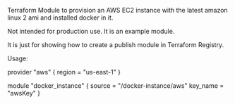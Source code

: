 Terraform Module to provision an AWS EC2 instance with the latest amazon linux 2 ami and installed docker in it.

Not intended for production use. It is an example module.

It is just for showing how to create a publish module in Terraform Registry.

Usage:

provider "aws" {
  region = "us-east-1"
}

module "docker_instance" {
    source = "<github-username>/docker-instance/aws"
    key_name = "awsKey"
}
